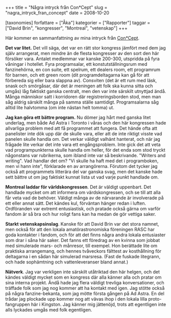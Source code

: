 +++
title = "Några intryck från Con*Cept"
slug = "nagra_intryck_fran_concept"
date = 2008-10-20

[taxonomies]
forfattare = ["Åka"]
kategorier = ["Rapporter"]
taggar = ["David Brin", "kongresser", "Montreal", "vetenskap"]
+++

Här kommer en sammanfattning av mina intryck från <a href="http://www.conceptsff.ca/">Con*Cept</a>.

<strong>Det var litet.</strong> Det vill säga, det var en rätt stor kongress jämfört med dem jag själv arrangerat, men mindre än de flesta kongresser av den sort den här försöker vara. Antalet medlemmar var kanske 200-300, utspridda på fyra våningar i hotellet. Fyra programsalar, ett konstutställningsrum med fanzinehörna, en con suite, ett spelrum, ett dealers room, ett programrum för barnen, och ett green room (dit programdeltagarna kan gå för att förbereda sig eller bara slappna av). Consviten (det är ett rum med läsk, snask och smörgåsar, där det är meningen att folk ska kunna sitta och umgås) låg faktiskt ganska centralt, men den var inte särskilt utnyttjad ändå. Många människor satt i korridoren där registreringsborden stod, men man såg aldrig särskilt många på samma ställe samtidigt. Programsalarna såg alltid lite halvtomma (om inte nästan helt tomma) ut.

<!-- more -->

<strong>Jag kan göra ett bättre program.</strong> Nu dömer jag hårt med ganska litet underlag, men både Ad Astra i Toronto i våras och den här kongressen hade allvarliga problem med att få programmet att fungera. Det hände ofta att panelister inte dök upp där de skulle vara, eller att de inte riktigt visste vad panelen skulle handla om. Det verkar väldigt valhänt hanterat, och när jag frågade lite verkar det inte vara ett engångsproblem. Inte gick det att veta vad programpunkterna skulle handla om heller, för det enda som stod tryckt någonstans var rubrikerna, som ibland inte var så beskrivande. "Writers and writing". Vad handlar det om? "Vi skulle ha haft med det i programboken, men vi hann inte", förklarade en av arrangörerna. Förutom det tycker jag också att programmets litterära del var ganska svag, men det kanske hade sett bättre ut om jag faktiskt kunnat lista ut vad varje punkt handlade om.

<strong>Montreal laddar för världskongressen</strong>. Det är väldigt uppenbart. Det handlade mycket om att informera om värdskongressen, och se till att alla får veta vad de behöver. Väldigt många av de närvarande är involverade på ett eller annat sätt. Det kändes kul, förväntan hänger redan i luften. Ordföranden var extremt entusiastisk, och pratade också gärna om varför fandom är så bra och hur roligt fans kan ha medan de gör vettiga saker.

<strong>Starkt vetenskapsinslag</strong>. Kanske för att David Brin var det stora namnet, men också för att den lokala amatörastronomiska föreningen RASC har goda kontakter i fandom, och för att det finns några andra lokala entusiaster som drar i såna här saker. Det fanns ett föredrag av en kvinna som jobbat med simulerade mars- och månresor, till exempel. Hon berättade lite om praktiska arrangemang, och hennes tvåveckors fälttest av kosthållning för deltagarna i en sådan här simulerad marsresa. (Fast de fuskade litegrann, och hade sophämtning och vattenleveranser bland annat.)

<strong>Nätverk</strong>. Jag var verkligen inte särskilt utåtriktad den här helgen, och det kändes väldigt mycket som en kongress där alla känner alla och pratar om sina interna projekt. Ändå hade jag flera väldigt trevliga konversationer, och träffade folk som jag nog kommer att ha kontakt med igen. Jag stötte också på några fanzine-bekanta, som jag mötte första gången på Ad Astra. En del trådar jag plockade upp kommer nog att vävas ihop i den lokala lilla proto-fangruppen här i Kingston. Jag känner mig jättenöjd, trots att egentligen inte alls lyckades umgås med folk egentligen.
